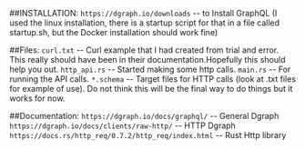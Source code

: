 ##INSTALLATION:
`https://dgraph.io/downloads` -- to Install GraphQL (I used the linux installation, there is a startup script for that in a file called startup.sh, but the Docker installation should work fine)

##Files:
`curl.txt` -- Curl example that I had created from trial and error. This really should have been in their documentation.Hopefully this should help you out.
`http_api.rs` -- Started making some http calls.
`main.rs` -- For running the API calls.
`*.schema` -- Target files for HTTP calls (look at .txt files for example of use). Do not think this will be the final way to do things but it works for now.

##Documentation:
`https://dgraph.io/docs/graphql/` -- General Dgraph
`https://dgraph.io/docs/clients/raw-http/` -- HTTP Dgraph
`https://docs.rs/http_req/0.7.2/http_req/index.html` -- Rust Http library

